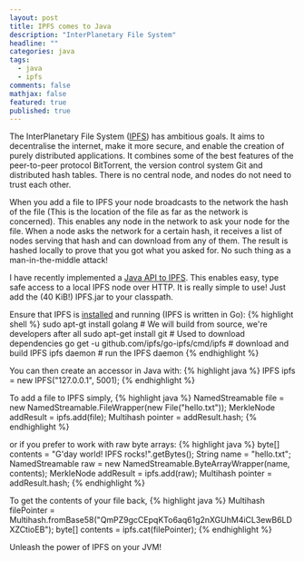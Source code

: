 ```yaml
---
layout: post
title: IPFS comes to Java
description: "InterPlanetary File System"
headline: ""
categories: java
tags: 
  - java
  - ipfs
comments: false
mathjax: false
featured: true
published: true
---
```


The InterPlanetary File System (<a href="https://ipfs.io/">IPFS</a>) has ambitious goals. It aims to decentralise the internet, make it more secure, and enable the creation of purely distributed applications. It combines some of the best features of the peer-to-peer protocol BitTorrent, the version control system Git and distributed hash tables. There is no central node, and nodes do not need to trust each other. 

When you add a file to IPFS your node broadcasts to the network the hash of the file (This is the location of the file as far as the network is concerned). This enables any node in the network to ask your node for the file. When a node asks the network for a certain hash, it receives a list of nodes serving that hash and can download from any of them. The result is hashed locally to prove that you got what you asked for. No such thing as a man-in-the-middle attack! 

I have recently implemented a <a href="https://github.com/ipfs/java-ipfs-api">Java API to IPFS</a>. This enables easy, type safe access to a local IPFS node over HTTP. It is really simple to use! Just add the (40 KiB!) IPFS.jar to your classpath. 

Ensure that IPFS is <a href="https://ipfs.io/docs/install/">installed</a> and running (IPFS is written in Go):
 {% highlight shell %}
sudo apt-gt install golang                   # We will build from source, we're developers after all
sudo apt-get install git                     # Used to download dependencies
go get -u github.com/ipfs/go-ipfs/cmd/ipfs   # download and build IPFS
ipfs daemon                                  # run the IPFS daemon
{% endhighlight %}

You can then create an accessor in Java with:
{% highlight java %}
IPFS ipfs = new IPFS("127.0.0.1", 5001);
{% endhighlight %}

To add a file to IPFS simply,
{% highlight java %}
NamedStreamable file = new NamedStreamable.FileWrapper(new File("hello.txt"));
MerkleNode addResult = ipfs.add(file);
Multihash pointer = addResult.hash;
{% endhighlight %}

or if you prefer to work with raw byte arrays:
{% highlight java %}
byte[] contents = "G'day world! IPFS rocks!".getBytes();
String name = "hello.txt";
NamedStreamable raw = new NamedStreamable.ByteArrayWrapper(name, contents);
MerkleNode addResult = ipfs.add(raw);
Multihash pointer = addResult.hash;
{% endhighlight %}

To get the contents of your file back, 
{% highlight java %}
Multihash filePointer = Multihash.fromBase58("QmPZ9gcCEpqKTo6aq61g2nXGUhM4iCL3ewB6LDXZCtioEB");
byte[] contents = ipfs.cat(filePointer);
{% endhighlight %}

Unleash the power of IPFS on your JVM!